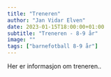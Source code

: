 ```yaml
---
title: "Treneren"
author: "Jan Vidar Elven"
date: 2023-01-15T18:00:00+01:00
subtitle: "Treneren - 8-9 år"
image: ""
tags: ["barnefotball 8-9 år"]
---
```


Her er informasjon om treneren..
